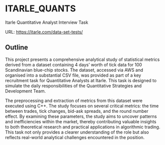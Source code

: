 # ITARLE_QUANTS
Itarle Quantitative Analyst Interview Task

URL: https://itarle.com/data-set-tests/

## Outline
This project presents a comprehensive analytical study of statistical metrics derived from a dataset containing 4 days’ worth of tick data for 100 Scandinavian blue-chip stocks. The dataset, accessed via AWS and organised into a substantial CSV file, was provided as part of a key recruitment task for Quantitative Analysts at Itarle. This task is designed to simulate the daily responsibilities of the Quantitative Strategies and Development Team.

The preprocessing and extraction of metrics from this dataset were executed using C++. The study focuses on several critical metrics: the time between trades, tick changes, bid-ask spreads, and the round number effect. By examining these parameters, the study aims to uncover patterns and inefficiencies within the market, thereby contributing valuable insights to both theoretical research and practical applications in algorithmic trading. This task not only provides a clearer understanding of the role but also reflects real-world analytical challenges encountered in the position.
